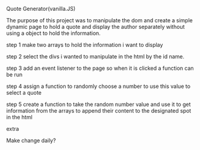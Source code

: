 Quote Generator(vanilla.JS)

The purpose of this project was to manipulate the dom and create a simple dynamic page to hold a quote and display the author separately without using a object to hold the information.



step 1 make two arrays to hold the information i want to display 

step 2 select the divs i wanted to manipulate in the html by the id name.

step 3 add an event listener to the page so when it is clicked a function can be run

step 4 assign a function to randomly choose a number to use this value to select a quote 

step 5 create a function to take the random number value and use it to get information from the arrays to append their content to the designated spot in the html





extra 

Make change daily?
